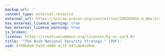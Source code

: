```yaml
---
backup_url: ''
content_type: external-resource
external_url: https://usiraq.procon.org/sourcefiles/2002USNSS-A_New_Era.pdf
has_external_licence_warning: true
has_external_license_warning: true
is_broken: ''
license: https://creativecommons.org/licenses/by-nc-sa/4.0/
title: '"The Bush National Security Strategy." (PDF)'
uid: 4749b4e9-5a2d-4480-ac33-547c4e8cd94c
---
```

